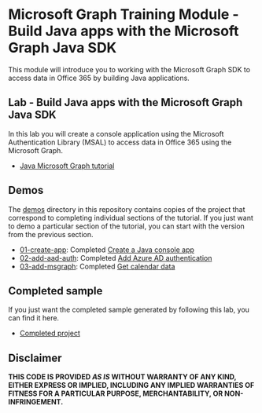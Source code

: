 # Microsoft Graph Training Module - Build Java apps with the Microsoft Graph Java SDK

This module will introduce you to working with the Microsoft Graph SDK to access data in Office 365 by building Java applications.

## Lab - Build Java apps with the Microsoft Graph Java SDK

In this lab you will create a console application using the Microsoft Authentication Library (MSAL) to access data in Office 365 using the Microsoft Graph.

- [Java Microsoft Graph tutorial](https://docs.microsoft.com/graph/tutorials/java)

## Demos

The [demos](./demos) directory in this repository contains copies of the project that correspond to completing individual sections of the tutorial. If you just want to demo a particular section of the tutorial, you can start with the version from the previous section.

- [01-create-app](demos/01-create-app): Completed [Create a Java console app](https://docs.microsoft.com/graph/tutorials/java?tutorial-step=1)
- [02-add-aad-auth](demos/02-add-aad-auth): Completed [Add Azure AD authentication](https://docs.microsoft.com/graph/tutorials/java?tutorial-step=3)
- [03-add-msgraph](demos/03-add-msgraph): Completed [Get calendar data](https://docs.microsoft.com/graph/tutorials/java?tutorial-step=4)

## Completed sample

If you just want the completed sample generated by following this lab, you can find it here.

- [Completed project](demos/03-add-msgraph)

## Disclaimer

**THIS CODE IS PROVIDED _AS IS_ WITHOUT WARRANTY OF ANY KIND, EITHER EXPRESS OR IMPLIED, INCLUDING ANY IMPLIED WARRANTIES OF FITNESS FOR A PARTICULAR PURPOSE, MERCHANTABILITY, OR NON-INFRINGEMENT.**
